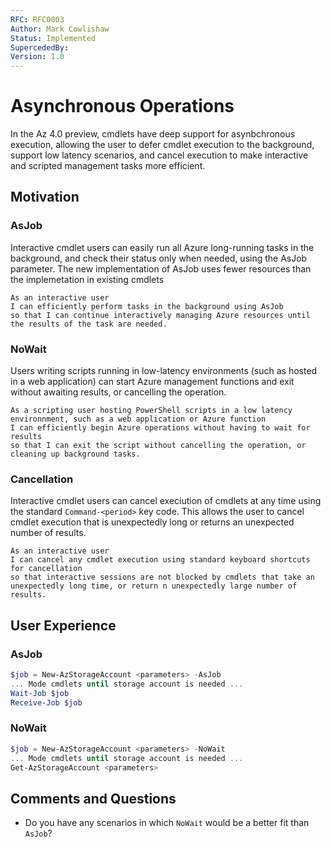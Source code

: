 ```yaml
---
RFC: RFC0003
Author: Mark Cowlishaw
Status: Implemented
SupercededBy: 
Version: 1.0
---
```


# Asynchronous Operations

In the Az 4.0 preview, cmdlets have deep support for asynbchronous execution, allowing the user to defer cmdlet execution to the background, support low latency scenarios, and cancel execution to make interactive and scripted management tasks more efficient.

## Motivation

### AsJob
Interactive cmdlet users can easily run all Azure long-running tasks in the background, and check their status only when needed, using the AsJob parameter.  The new implementation of AsJob uses fewer resources than the implemetation in existing cmdlets

```code
As an interactive user
I can efficiently perform tasks in the background using AsJob
so that I can continue interactively managing Azure resources until the results of the task are needed.
```

### NoWait
Users writing scripts running in low-latency environments (such as hosted in a web application) can start Azure management functions and exit without awaiting results, or cancelling the operation.

```code
As a scripting user hosting PowerShell scripts in a low latency environnment, such as a web application or Azure function
I can efficiently begin Azure operations without having to wait for results
so that I can exit the script without cancelling the operation, or cleaning up background tasks.
```

### Cancellation
Interactive cmdlet users can cancel execiution of cmdlets at any time using the standard `Command-<period>` key code.  This allows the user to cancel cmdlet execution that is unexpectedly long or returns an unexpected number of results.

```code
As an interactive user
I can cancel any cmdlet execution using standard keyboard shortcuts for cancellation
so that interactive sessions are not blocked by cmdlets that take an unexpectedly long time, or return n unexpectedly large number of results.
```


## User Experience

### AsJob

```PowerShell
$job = New-AzStorageAccount <parameters> -AsJob
... Mode cmdlets until storage account is needed ...
Wait-Job $job
Receive-Job $job
```

### NoWait

```PowerShell
$job = New-AzStorageAccount <parameters> -NoWait
... Mode cmdlets until storage account is needed ...
Get-AzStorageAccount <parameters>
```


## Comments and Questions

- Do you have any scenarios in which `NoWait` would be a better fit than `AsJob`?

